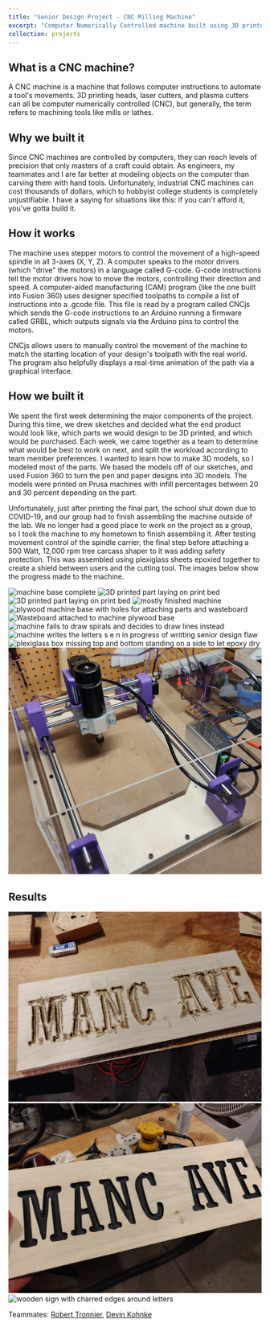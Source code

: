 ```yaml
---
title: "Senior Design Project - CNC Milling Machine"
excerpt: "Computer Numerically Controlled machine built using 3D printed parts that can carve wood and aluminum<br/><img src='/images/cnc-1.jpg' alt='cnc machine' width='980' height='736'>"
collection: projects
---
```


What is a CNC machine?
------
A CNC machine is a machine that follows computer instructions to automate a tool's movements. 3D printing heads, laser cutters, and plasma cutters can all be computer numerically controlled (CNC), but generally, the term refers to machining tools like mills or lathes.

Why we built it
------
Since CNC machines are controlled by computers, they can reach levels of precision that only masters of a craft could obtain. As engineers, my teammates and I are far better at modeling objects on the computer than carving them with hand tools. Unfortunately, industrial CNC machines can cost thousands of dollars, which to hobbyist college students is completely unjustifiable. I have a saying for situations like this: if you can't afford it, you've gotta build it.

How it works
------
The machine uses stepper motors to control the movement of a high-speed spindle in all 3-axes (X, Y, Z). A computer speaks to the motor drivers (which "drive" the motors) in a language called G-code. G-code instructions tell the motor drivers how to move the motors, controlling their direction and speed. A computer-aided manufacturing (CAM) program (like the one built into Fusion 360) uses designer specified toolpaths to compile a list of instructions into a .gcode file. This file is read by a program called CNCjs which sends the G-code instructions to an Arduino running a firmware called GRBL, which outputs signals via the Arduino pins to control the motors.

CNCjs allows users to manually control the movement of the machine to match the starting location of your design's toolpath with the real world. The program also helpfully displays a real-time animation of the path via a graphical interface.

How we built it
------
We spent the first week determining the major components of the project. During this time, we drew sketches and decided what the end product would look like, which parts we would design to be 3D printed, and which would be purchased. Each week, we came together as a team to determine what would be best to work on next, and split the workload according to team member preferences. I wanted to learn how to make 3D models, so I modeled most of the parts. We based the models off of our sketches, and used Fusion 360 to turn the pen and paper designs into 3D models. The models were printed on Prusa machines with infill percentages between 20 and 30 percent depending on the part. 

Unfortunately, just after printing the final part, the school shut down due to COVID-19, and our group had to finish assembling the machine outside of the lab. We no longer had a good place to work on the project as a group, so I took the machine to my hometown to finish assembling it. After testing movement control of the spindle carrier, the final step before attaching a 500 Watt, 12,000 rpm tree carcass shaper to it was adding safety protection. This was assembled using plexiglass sheets epoxied together to create a shield between users and the cutting tool. The images below show the progress made to the machine.

<img src='/images/base-complete.jpg' alt='machine base complete'>

<img src='/images/side-printed.jpg' alt='3D printed part laying on print bed'>

<img src='/images/spindle-holder-printed.jpg' alt='3D printed part laying on print bed'>

<img src='/images/carrier-complete.jpg' alt='mostly finished machine'>

<img src='/images/t-nuts.jpg' alt='plywood machine base with holes for attaching parts and wasteboard'>

<img src='/images/wasteboard.jpg' alt='Wasteboard attached to machine plywood base'>

<img src='/images/cnc-drawing-test1.jpg' alt='machine fails to draw spirals and decides to draw lines instead'>

<img src='/images/cnc-drawing-test2.jpg' alt='machine writes the letters s e n in progress of writting senior design flaw'>

<img src='/images/protective-shield.jpg' alt='plexiglass box missing top and bottom standing on a side to let epoxy dry'>

<img src='/images/cnc-done.jpg' alt='fully-assembled machine'>


Results
------
<img src='/images/manc-ave1.jpg' alt='sign with wood burrs around letters'>

<img src='/images/manc-ave2.jpg' alt='manc ave sign with letters painted black'>

<img src='/images/manc-ave3.jpg' alt='wooden sign with charred edges around letters'>



Teammates: <a href="https://www.linkedin.com/in/robert-tronnier-2ba4a5172/">Robert Tronnier</a>, <a href="https://www.linkedin.com/in/devin-kohnke-048b6b159/">Devin Kohnke</a>
